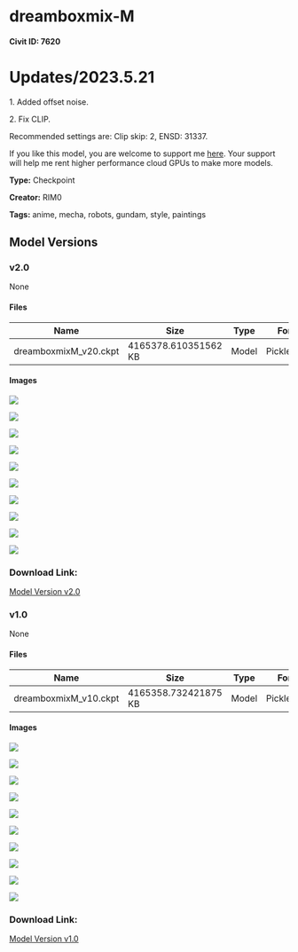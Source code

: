 # dreamboxmix-M

#### Civit ID: 7620

<h1><strong>Updates/2023.5.21</strong></h1><p>1. Added offset noise. </p><p>2. Fix CLIP.</p><p>Recommended settings are: Clip skip: 2, ENSD: 31337.</p><p>If you like this model, you are welcome to support me <a rel="ugc" href="https://ko-fi.com/rimg0">here</a>. Your support will help me rent higher performance cloud GPUs to make more models. </p><p></p>

**Type:** Checkpoint

**Creator:** RIM0

**Tags:** anime, mecha, robots, gundam, style, paintings

## Model Versions

### v2.0

None

#### Files

| Name | Size | Type | Format | Download Url | AutoV1 | AutoV2 | SHA256 | CRC32 | BLAKE3 |
| --- | --- | --- | --- | --- | --- | --- | --- | --- | --- |
| dreamboxmixM_v20.ckpt | 4165378.610351562 KB | Model | PickleTensor | https://civitai.com/api/download/models/76458 | 7EA6B0AD | 435835AB0E | 435835AB0E4B6B65693E75BBC686A22BE92E1646C7E6A929B6265E13728A9F95 | B1AC80AD | B5F9800A34DFCC7B8E2F963E5E157DF6E8CD885AEBFF3AFB5D6C6E7C2F4911CF |

#### Images

<p><img src="https://image.civitai.com/xG1nkqKTMzGDvpLrqFT7WA/07cf1f1d-9ba7-450f-9e9d-c71fee871cbf/width=450/856087.jpeg" /></p>

<p><img src="https://image.civitai.com/xG1nkqKTMzGDvpLrqFT7WA/bfa95247-ff51-4d0b-8f23-4e60e835d9e6/width=450/856110.jpeg" /></p>

<p><img src="https://image.civitai.com/xG1nkqKTMzGDvpLrqFT7WA/76194a11-b0cb-401f-b46a-ad978c8efb09/width=450/856103.jpeg" /></p>

<p><img src="https://image.civitai.com/xG1nkqKTMzGDvpLrqFT7WA/b3ec2a96-b708-4af7-a162-373e1f6afa26/width=450/856123.jpeg" /></p>

<p><img src="https://image.civitai.com/xG1nkqKTMzGDvpLrqFT7WA/a9b29660-8133-40e4-bf4c-517f607d0f34/width=450/856096.jpeg" /></p>

<p><img src="https://image.civitai.com/xG1nkqKTMzGDvpLrqFT7WA/0739e7d1-bef5-4eb1-ac6a-3fba62f9897a/width=450/856106.jpeg" /></p>

<p><img src="https://image.civitai.com/xG1nkqKTMzGDvpLrqFT7WA/e28f48fc-ccbc-43c8-a426-cc12fb07996d/width=450/856122.jpeg" /></p>

<p><img src="https://image.civitai.com/xG1nkqKTMzGDvpLrqFT7WA/0ae784d2-aa7a-4742-9c2e-eaa370d5fba3/width=450/856108.jpeg" /></p>

<p><img src="https://image.civitai.com/xG1nkqKTMzGDvpLrqFT7WA/1817eb6d-a0c7-4903-ad09-7b47b5748622/width=450/856101.jpeg" /></p>

<p><img src="https://image.civitai.com/xG1nkqKTMzGDvpLrqFT7WA/c7489ac3-f001-4515-875b-2fa2b3265945/width=450/856097.jpeg" /></p>

### Download Link:

[Model Version v2.0](https://civitai.com/api/download/models/76458)

### v1.0

None

#### Files

| Name | Size | Type | Format | Download Url | AutoV1 | AutoV2 | SHA256 | CRC32 | BLAKE3 |
| --- | --- | --- | --- | --- | --- | --- | --- | --- | --- |
| dreamboxmixM_v10.ckpt | 4165358.732421875 KB | Model | PickleTensor | https://civitai.com/api/download/models/8949 | D8097E8D | BBF527C217 | BBF527C217448A6D5128BEE1F4E6D1F880C2AF4890DB990543071E79676E4F33 | 97DA8755 | 81A76055A36439D5FAD0D68A507F4822F13C6A16BC866C8C0F26CF5F5354CBBD |

#### Images

<p><img src="https://image.civitai.com/xG1nkqKTMzGDvpLrqFT7WA/0626c26e-1a30-4057-f9f1-ccef3fbb0500/width=450/85679.jpeg" /></p>

<p><img src="https://image.civitai.com/xG1nkqKTMzGDvpLrqFT7WA/a4a849a5-6c6d-4a00-a9d5-3d1d9728e700/width=450/85520.jpeg" /></p>

<p><img src="https://image.civitai.com/xG1nkqKTMzGDvpLrqFT7WA/b0f4eac3-4a43-4175-6e00-76fcc43c8900/width=450/85519.jpeg" /></p>

<p><img src="https://image.civitai.com/xG1nkqKTMzGDvpLrqFT7WA/b3cc7dca-e942-46f1-fb91-1ec58db9ac00/width=450/85518.jpeg" /></p>

<p><img src="https://image.civitai.com/xG1nkqKTMzGDvpLrqFT7WA/1a66e005-3541-4c28-638c-158ac7156500/width=450/85517.jpeg" /></p>

<p><img src="https://image.civitai.com/xG1nkqKTMzGDvpLrqFT7WA/a6d8da9c-91b8-4360-6a07-85ca2e621600/width=450/85516.jpeg" /></p>

<p><img src="https://image.civitai.com/xG1nkqKTMzGDvpLrqFT7WA/cabccf86-3b5e-4354-27ad-e7bb56844800/width=450/85515.jpeg" /></p>

<p><img src="https://image.civitai.com/xG1nkqKTMzGDvpLrqFT7WA/f7056aba-fab7-40ea-7e7c-80470475db00/width=450/85514.jpeg" /></p>

<p><img src="https://image.civitai.com/xG1nkqKTMzGDvpLrqFT7WA/84b0c8ae-c2de-42ba-6bf0-88675991a400/width=450/85513.jpeg" /></p>

<p><img src="https://image.civitai.com/xG1nkqKTMzGDvpLrqFT7WA/c4b54f62-9958-4365-bde3-66166b865400/width=450/85681.jpeg" /></p>

### Download Link:

[Model Version v1.0](https://civitai.com/api/download/models/8949)

